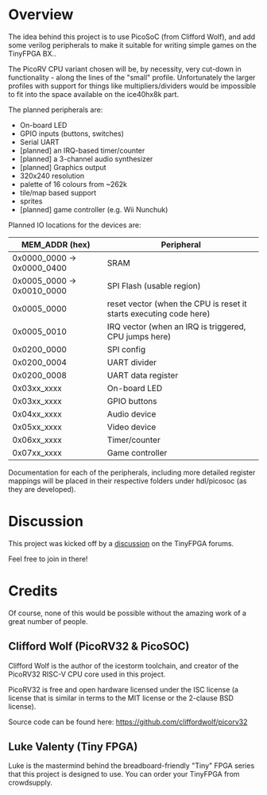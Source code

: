 # Overview

The idea behind this project is to use PicoSoC (from Clifford Wolf), and add some verilog peripherals to make it suitable for writing simple games on the TinyFPGA BX..

The PicoRV CPU variant chosen will be, by necessity, very cut-down in functionality - along the lines of the "small" profile.  Unfortunately the larger profiles with support for things like multipliers/dividers would be impossible to fit into the space available on the ice40hx8k part.

The planned peripherals are:

* On-board LED
* GPIO inputs (buttons, switches)
* Serial UART
* [planned] an IRQ-based timer/counter
* [planned] a 3-channel audio synthesizer
* [planned] Graphics output
 * 320x240 resolution
 * palette of 16 colours from ~262k
 * tile/map based support
 * sprites
* [planned] game controller (e.g. Wii Nunchuk)

Planned IO locations for the devices are:

| MEM_ADDR (hex) | Peripheral |
| ---------- | ---------- |
| 0x0000_0000 -> 0x0000_0400 | SRAM |
| 0x0005_0000 -> 0x0010_0000 | SPI Flash (usable region) |
| 0x0005_0000 | reset vector (when the CPU is reset it starts executing code here) |
| 0x0005_0010 | IRQ vector (when an IRQ is triggered, CPU jumps here) |
| 0x0200_0000 | SPI config |
| 0x0200_0004 | UART divider |
| 0x0200_0008 | UART data register |
| 0x03xx_xxxx | On-board LED |
| 0x03xx_xxxx | GPIO buttons |
| 0x04xx_xxxx | Audio device |
| 0x05xx_xxxx | Video device |
| 0x06xx_xxxx | Timer/counter |
| 0x07xx_xxxx | Game controller |


Documentation for each of the peripherals, including more detailed register mappings will be placed in their respective folders under hdl/picosoc (as they are developed).

# Discussion

This project was kicked off by a [discussion](https://discourse.tinyfpga.com/t/bx-portable-game-console-project-collaboration/553/7)
on the TinyFPGA forums.

Feel free to join in there!

# Credits

Of course, none of this would be possible without the amazing work of a great number of people.  

## Clifford Wolf (PicoRV32 & PicoSOC)

Clifford Wolf is the author of the icestorm toolchain, and creator of the PicoRV32 RISC-V CPU core used in this project.

PicoRV32 is free and open hardware licensed under the ISC license (a license that is similar in terms to the MIT license or the 2-clause BSD license).

Source code can be found here: https://github.com/cliffordwolf/picorv32

## Luke Valenty (Tiny FPGA)

Luke is the mastermind behind the breadboard-friendly "Tiny" FPGA series that this project is designed to use.  You can order your TinyFPGA from crowdsupply.
